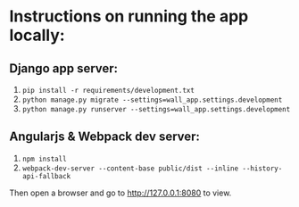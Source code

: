 # Instructions on running the app locally:
## Django app server:
1. `pip install -r requirements/development.txt`
2. `python manage.py migrate --settings=wall_app.settings.development`
3. `python manage.py runserver --settings=wall_app.settings.development`

## Angularjs & Webpack dev server:
1. `npm install`
2. `webpack-dev-server --content-base public/dist --inline --history-api-fallback`

Then open a browser and go to http://127.0.0.1:8080 to view.
